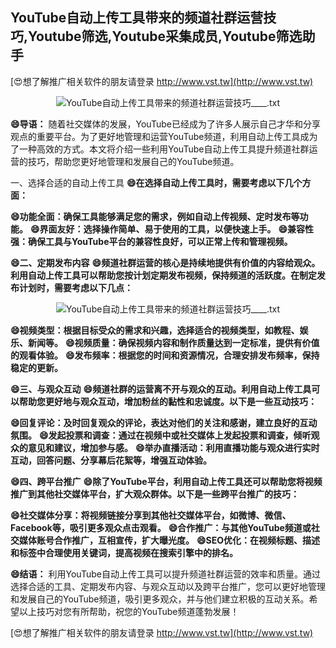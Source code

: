 ## **YouTube自动上传工具带来的频道社群运营技巧,Youtube筛选,Youtube采集成员,Youtube筛选助手**

[😍想了解推广相关软件的朋友请登录 http://www.vst.tw](http://www.vst.tw)

 <center><img src="https://vst.tw/MP4/tuiguang/png/0.png" alt="YouTube自动上传工具带来的频道社群运营技巧____.txt"></center>

**😄导语：**
随着社交媒体的发展，YouTube已经成为了许多人展示自己才华和分享观点的重要平台。为了更好地管理和运营YouTube频道，利用自动上传工具成为了一种高效的方式。本文将介绍一些利用YouTube自动上传工具提升频道社群运营的技巧，帮助您更好地管理和发展自己的YouTube频道。

一、选择合适的自动上传工具
**😄在选择自动上传工具时，需要考虑以下几个方面：**

**😄功能全面：确保工具能够满足您的需求，例如自动上传视频、定时发布等功能。**
**😄界面友好：选择操作简单、易于使用的工具，以便快速上手。**
**😄兼容性强：确保工具与YouTube平台的兼容性良好，可以正常上传和管理视频。**

**😄二、定期发布内容**
**😄频道社群运营的核心是持续地提供有价值的内容给观众。利用自动上传工具可以帮助您按计划定期发布视频，保持频道的活跃度。在制定发布计划时，需要考虑以下几点：**

 <center><img src="https://vst.tw/MP4/tuiguang/png/2.png" alt="YouTube自动上传工具带来的频道社群运营技巧____.txt"></center>

**😄视频类型：根据目标受众的需求和兴趣，选择适合的视频类型，如教程、娱乐、新闻等。**
**😄视频质量：确保视频内容和制作质量达到一定标准，提供有价值的观看体验。**
**😄发布频率：根据您的时间和资源情况，合理安排发布频率，保持稳定的更新。**

**😄三、与观众互动**
**😄频道社群的运营离不开与观众的互动。利用自动上传工具可以帮助您更好地与观众互动，增加粉丝的黏性和忠诚度。以下是一些互动技巧：**

**😄回复评论：及时回复观众的评论，表达对他们的关注和感谢，建立良好的互动氛围。**
**😄发起投票和调查：通过在视频中或社交媒体上发起投票和调查，倾听观众的意见和建议，增加参与感。**
**😄举办直播活动：利用直播功能与观众进行实时互动，回答问题、分享幕后花絮等，增强互动体验。**

**😄四、跨平台推广**
**😄除了YouTube平台，利用自动上传工具还可以帮助您将视频推广到其他社交媒体平台，扩大观众群体。以下是一些跨平台推广的技巧：**

**😄社交媒体分享：将视频链接分享到其他社交媒体平台，如微博、微信、Facebook等，吸引更多观众点击观看。**
**😄合作推广：与其他YouTube频道或社交媒体账号合作推广，互相宣传，扩大曝光度。**
**😄SEO优化：在视频标题、描述和标签中合理使用关键词，提高视频在搜索引擎中的排名。**

**😄结语：**
利用YouTube自动上传工具可以提升频道社群运营的效率和质量。通过选择合适的工具、定期发布内容、与观众互动以及跨平台推广，您可以更好地管理和发展自己的YouTube频道，吸引更多观众，并与他们建立积极的互动关系。希望以上技巧对您有所帮助，祝您的YouTube频道蓬勃发展！

[😍想了解推广相关软件的朋友请登录 http://www.vst.tw](http://www.vst.tw)




